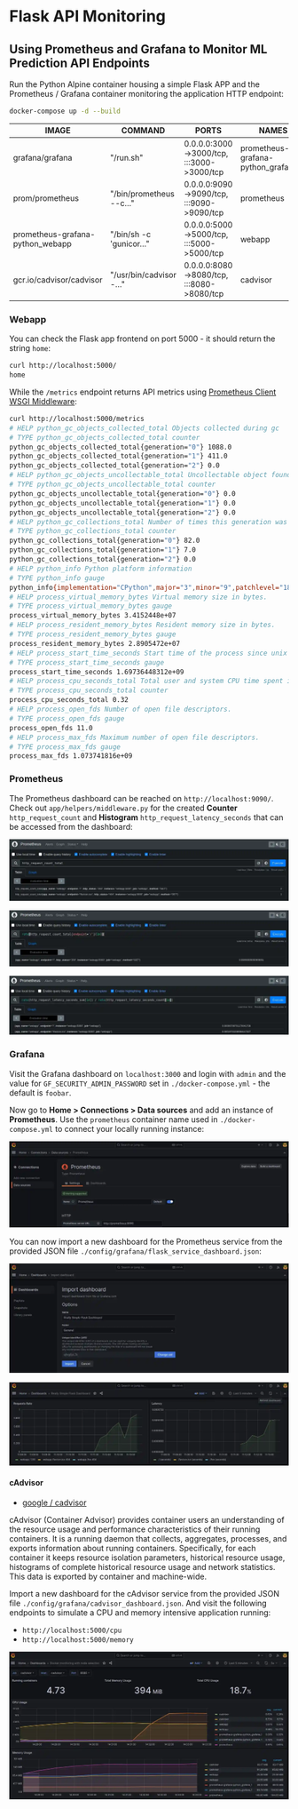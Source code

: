 # Flask API Monitoring

## Using Prometheus and Grafana to Monitor ML Prediction API Endpoints

Run the Python Alpine container housing a simple Flask APP and the Prometheus / Grafana container monitoring the application HTTP endpoint:


```bash
docker-compose up -d --build
```

| IMAGE | COMMAND | PORTS | NAMES |
| -- | -- | -- | -- |
| grafana/grafana | "/run.sh" | 0.0.0.0:3000->3000/tcp, :::3000->3000/tcp | prometheus-grafana-python_grafana_1 |
| prom/prometheus | "/bin/prometheus --c…" | 0.0.0.0:9090->9090/tcp, :::9090->9090/tcp | prometheus |
| prometheus-grafana-python_webapp | "/bin/sh -c 'gunicor…" | 0.0.0.0:5000->5000/tcp, :::5000->5000/tcp | webapp |
| gcr.io/cadvisor/cadvisor | "/usr/bin/cadvisor -…" | 0.0.0.0:8080->8080/tcp, :::8080->8080/tcp | cadvisor |



### Webapp

You can check the Flask app frontend on port 5000 - it should return the string `home`:


```bash
curl http://localhost:5000/
home
```

While the `/metrics` endpoint returns API metrics using [Prometheus Client WSGI Middleware](https://pypi.org/project/prometheus-client/):

```bash
curl http://localhost:5000/metrics
# HELP python_gc_objects_collected_total Objects collected during gc
# TYPE python_gc_objects_collected_total counter
python_gc_objects_collected_total{generation="0"} 1088.0
python_gc_objects_collected_total{generation="1"} 411.0
python_gc_objects_collected_total{generation="2"} 0.0
# HELP python_gc_objects_uncollectable_total Uncollectable object found during GC
# TYPE python_gc_objects_uncollectable_total counter
python_gc_objects_uncollectable_total{generation="0"} 0.0
python_gc_objects_uncollectable_total{generation="1"} 0.0
python_gc_objects_uncollectable_total{generation="2"} 0.0
# HELP python_gc_collections_total Number of times this generation was collected
# TYPE python_gc_collections_total counter
python_gc_collections_total{generation="0"} 82.0
python_gc_collections_total{generation="1"} 7.0
python_gc_collections_total{generation="2"} 0.0
# HELP python_info Python platform information
# TYPE python_info gauge
python_info{implementation="CPython",major="3",minor="9",patchlevel="18",version="3.9.18"} 1.0
# HELP process_virtual_memory_bytes Virtual memory size in bytes.
# TYPE process_virtual_memory_bytes gauge
process_virtual_memory_bytes 3.4152448e+07
# HELP process_resident_memory_bytes Resident memory size in bytes.
# TYPE process_resident_memory_bytes gauge
process_resident_memory_bytes 2.8905472e+07
# HELP process_start_time_seconds Start time of the process since unix epoch in seconds.
# TYPE process_start_time_seconds gauge
process_start_time_seconds 1.69736448312e+09
# HELP process_cpu_seconds_total Total user and system CPU time spent in seconds.
# TYPE process_cpu_seconds_total counter
process_cpu_seconds_total 0.32
# HELP process_open_fds Number of open file descriptors.
# TYPE process_open_fds gauge
process_open_fds 11.0
# HELP process_max_fds Maximum number of open file descriptors.
# TYPE process_max_fds gauge
process_max_fds 1.073741816e+09
```


### Prometheus

The Prometheus dashboard can be reached on `http://localhost:9090/`. Check out `app/helpers/middleware.py` for the created __Counter__ `http_request_count` and __Histogram__ `http_request_latency_seconds` that can be accessed from the dashboard:


![Flask API Monitoring](./assets/prometheus-grafana-python_01.webp)


![Flask API Monitoring](./assets/prometheus-grafana-python_02.webp)


![Flask API Monitoring](./assets/prometheus-grafana-python_03.webp)



### Grafana

Visit the Grafana dashboard on `localhost:3000` and login with `admin` and the value for `GF_SECURITY_ADMIN_PASSWORD` set in `./docker-compose.yml` - the default is `foobar`.


Now go to __Home > Connections > Data sources__ and add an instance of __Prometheus__. Use the `prometheus` container name used in `./docker-compose.yml` to connect your locally running instance:


![Flask API Monitoring](./assets/prometheus-grafana-python_04.webp)


You can now import a new dashboard for the Prometheus service from the provided JSON file `./config/grafana/flask_service_dashboard.json`:


![Flask API Monitoring](./assets/prometheus-grafana-python_05.webp)


![Flask API Monitoring](./assets/prometheus-grafana-python_06.webp)


#### cAdvisor

* [google / cadvisor](https://github.com/google/cadvisor)

cAdvisor (Container Advisor) provides container users an understanding of the resource usage and performance characteristics of their running containers. It is a running daemon that collects, aggregates, processes, and exports information about running containers. Specifically, for each container it keeps resource isolation parameters, historical resource usage, histograms of complete historical resource usage and network statistics. This data is exported by container and machine-wide.


Import a new dashboard for the cAdvisor service from the provided JSON file `./config/grafana/cadvisor_dashboard.json`.  And visit the following endpoints to simulate a CPU and memory intensive application running:


* `http://localhost:5000/cpu`
* `http://localhost:5000/memory`


![Flask API Monitoring](./assets/prometheus-grafana-python_07.webp)